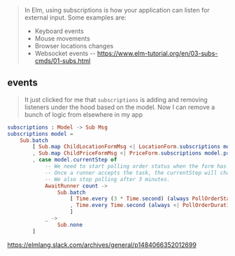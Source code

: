 > In Elm, using subscriptions is how your application can listen for external input. Some examples are:
> - Keyboard events
> - Mouse movements
> - Browser locations changes
> - Websocket events
> -- https://www.elm-tutorial.org/en/03-subs-cmds/01-subs.html

## events

>It just clicked for me that `subscriptions` is adding and removing listeners under the hood based on the model.  Now I can remove a bunch of logic from elsewhere in my app

```elm
subscriptions : Model -> Sub Msg
subscriptions model =
    Sub.batch
        [ Sub.map ChildLocationFormMsg <| LocationForm.subscriptions model.locationForm
        , Sub.map ChildPriceFormMsg <| PriceForm.subscriptions model.priceForm
        , case model.currentStep of
            -- We need to start polling order status when the form has been sent.
            -- Once a runner accepts the task, the currentStep will change, so we stop polling.
            -- We also stop polling after 3 minutes.
            AwaitRunner count ->
                Sub.batch
                    [ Time.every (3 * Time.second) (always PollOrderStatus)
                    , Time.every Time.second (always <| PollOrderDuration <| count - 1)
                    ]
            _ ->
                Sub.none
        ]
```

https://elmlang.slack.com/archives/general/p1484066352012699
